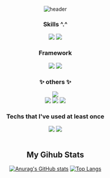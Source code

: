 <div align="center">
  
 ![header](https://capsule-render.vercel.app/api?type=waving&color=gradient&customColorList=12,&height=250&section=header&text=💗HI!%20Its%20Me👋&fontSize=62)
### Skills ^.^
<img src="https://img.shields.io/badge/Python-3776AB?style=for-the-badge&logo=Python&logoColor=white">
<img src="https://img.shields.io/badge/Jupyter-F37626?style=for-the-badge&logo=Jupyter&logoColor=white">
  
### Framework <br/>
<img src="https://img.shields.io/badge/TensorFlow-FF6F00?style=for-the-badge&logo=TensorFlow&logoColor=white">
<img src="https://img.shields.io/badge/PyTorch-EE4C2C?style=for-the-badge&logo=PyTorch&logoColor=white">
  
### ✨ others ✨ <br/>
<img src="https://img.shields.io/badge/Tableau-E97627?style=for-the-badge&logo=Tableau&logoColor=white"> </br>
<img src="https://img.shields.io/badge/Qgis-589632?style=for-the-badge&logo=Qgis&logoColor=white">
<img src="https://img.shields.io/badge/Adobe Photoshop-31A8FF?style=for-the-badge&logo=Adobe Photoshop&logoColor=white">
<img src="https://img.shields.io/badge/Adobe Illustrator-FF9A00?style=for-the-badge&logo=Adobe Illustrator&logoColor=white">

### Techs that I've used at least once <br/>
<img src="https://img.shields.io/badge/MySQL-4479A1?style=for-the-badge&logo=MySQL&logoColor=white">
<img src="https://img.shields.io/badge/C++-00599C?style=for-the-badge&logo=C++&logoColor=white">

<br/>
<br/>

## My Gihub Stats
[![Anurag's GitHub stats](https://github-readme-stats.vercel.app/api?username=7rohj&theme=swift)](https://github.com/anuraghazra/github-readme-stats)
  [![Top Langs](https://github-readme-stats.vercel.app/api/top-langs/?username=anuraghazra&layout=compact&theme=buefy)](https://github.com/anuraghazra/github-readme-stats)
<div align="center">
　　　　　　　　　　　　　　　　　　　　　　　　　　　　　　
